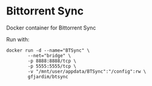 # Bittorrent Sync

Docker container for Bittorrent Sync

Run with:

```
docker run -d --name="BTSync" \
        --net="bridge" \
        -p 8888:8888/tcp \
        -p 5555:5555/tcp \
        -v "/mnt/user/appdata/BTSync":"/config":rw \
        gfjardim/btsync
```

